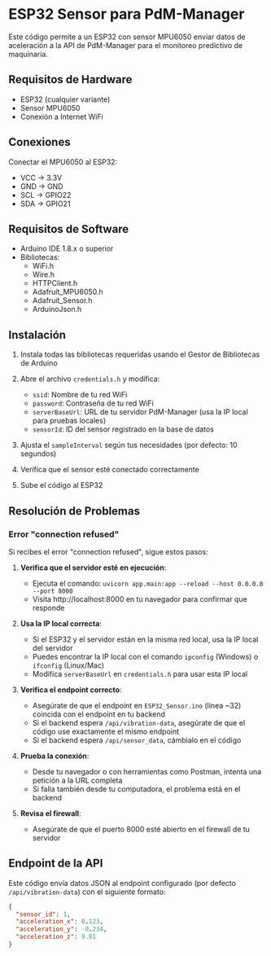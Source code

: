 # ESP32 Sensor para PdM-Manager

Este código permite a un ESP32 con sensor MPU6050 enviar datos de aceleración a la API de PdM-Manager para el monitoreo predictivo de maquinaria.

## Requisitos de Hardware

- ESP32 (cualquier variante)
- Sensor MPU6050
- Conexión a Internet WiFi

## Conexiones

Conectar el MPU6050 al ESP32:
- VCC → 3.3V
- GND → GND
- SCL → GPIO22
- SDA → GPIO21

## Requisitos de Software

- Arduino IDE 1.8.x o superior
- Bibliotecas:
  - WiFi.h
  - Wire.h
  - HTTPClient.h
  - Adafruit_MPU6050.h
  - Adafruit_Sensor.h
  - ArduinoJson.h

## Instalación

1. Instala todas las bibliotecas requeridas usando el Gestor de Bibliotecas de Arduino
2. Abre el archivo `credentials.h` y modifica:
   - `ssid`: Nombre de tu red WiFi
   - `password`: Contraseña de tu red WiFi
   - `serverBaseUrl`: URL de tu servidor PdM-Manager (usa la IP local para pruebas locales)
   - `sensorId`: ID del sensor registrado en la base de datos
   
3. Ajusta el `sampleInterval` según tus necesidades (por defecto: 10 segundos)
4. Verifica que el sensor esté conectado correctamente
5. Sube el código al ESP32

## Resolución de Problemas

### Error "connection refused"

Si recibes el error "connection refused", sigue estos pasos:

1. **Verifica que el servidor esté en ejecución**:
   - Ejecuta el comando: `uvicorn app.main:app --reload --host 0.0.0.0 --port 8000`
   - Visita http://localhost:8000 en tu navegador para confirmar que responde

2. **Usa la IP local correcta**:
   - Si el ESP32 y el servidor están en la misma red local, usa la IP local del servidor
   - Puedes encontrar la IP local con el comando `ipconfig` (Windows) o `ifconfig` (Linux/Mac)
   - Modifica `serverBaseUrl` en `credentials.h` para usar esta IP local

3. **Verifica el endpoint correcto**:
   - Asegúrate de que el endpoint en `ESP32_Sensor.ino` (línea ~32) coincida con el endpoint en tu backend
   - Si el backend espera `/api/vibration-data`, asegúrate de que el código use exactamente el mismo endpoint
   - Si el backend espera `/api/sensor_data`, cámbialo en el código

4. **Prueba la conexión**:
   - Desde tu navegador o con herramientas como Postman, intenta una petición a la URL completa
   - Si falla también desde tu computadora, el problema está en el backend

5. **Revisa el firewall**:
   - Asegúrate de que el puerto 8000 esté abierto en el firewall de tu servidor

## Endpoint de la API

Este código envía datos JSON al endpoint configurado (por defecto `/api/vibration-data`) con el siguiente formato:

```json
{
  "sensor_id": 1,
  "acceleration_x": 0.123,
  "acceleration_y": -0.234,
  "acceleration_z": 9.81
}
``` 